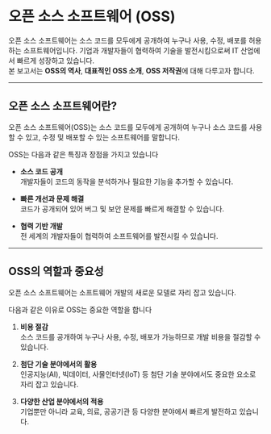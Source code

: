# 오픈 소스 소프트웨어 (OSS)

오픈 소스 소프트웨어는 소스 코드를 모두에게 공개하여 누구나 사용, 수정, 배포를 허용하는 소프트웨어입니다. 기업과 개발자들이 협력하여 기술을 발전시킴으로써 IT 산업에서 빠르게 성장하고 있습니다.  
본 보고서는 **OSS의 역사**, **대표적인 OSS 소개**, **OSS 저작권**에 대해 다루고자 합니다.

---

## 오픈 소스 소프트웨어란?

오픈 소스 소프트웨어(OSS)는 소스 코드를 모두에게 공개하여 누구나 소스 코드를 사용할 수 있고, 수정 및 배포할 수 있는 소프트웨어를 말합니다.

OSS는 다음과 같은 특징과 장점을 가지고 있습니다

- **소스 코드 공개**  
  개발자들이 코드의 동작을 분석하거나 필요한 기능을 추가할 수 있습니다.

- **빠른 개선과 문제 해결**  
  코드가 공개되어 있어 버그 및 보안 문제를 빠르게 해결할 수 있습니다.

- **협력 기반 개발**  
  전 세계의 개발자들이 협력하여 소프트웨어를 발전시킬 수 있습니다.

---

## OSS의 역할과 중요성

오픈 소스 소프트웨어는 소프트웨어 개발의 새로운 모델로 자리 잡고 있습니다.
  
다음과 같은 이유로 OSS는 중요한 역할을 합니다

1. **비용 절감**  
   소스 코드를 공개하여 누구나 사용, 수정, 배포가 가능하므로 개발 비용을 절감할 수 있습니다.  

2. **첨단 기술 분야에서의 활용**  
   인공지능(AI), 빅데이터, 사물인터넷(IoT) 등 첨단 기술 분야에서도 중요한 요소로 자리 잡고 있습니다.  

3. **다양한 산업 분야에서의 적용**  
   기업뿐만 아니라 교육, 의료, 공공기관 등 다양한 분야에서 빠르게 발전하고 있습니다.  
